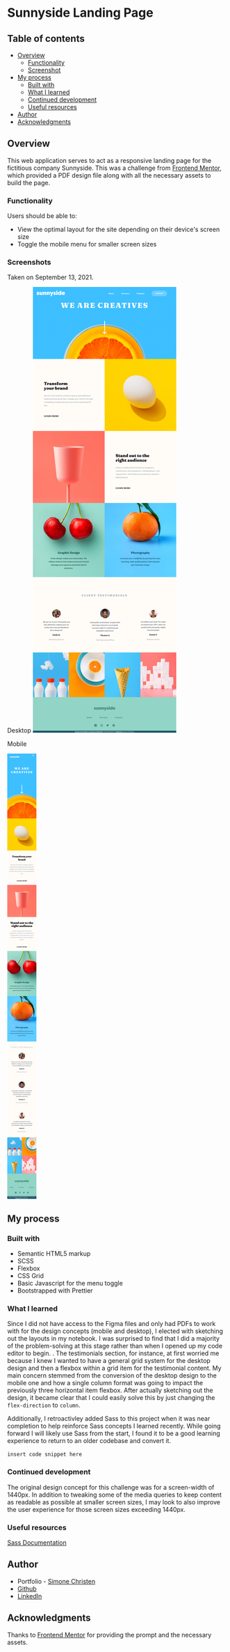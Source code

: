 # Sunnyside Landing Page

## Table of contents

- [Overview](#overview)
  - [Functionality](#functionality)
  - [Screenshot](#screenshot)
- [My process](#my-process)
  - [Built with](#built-with)
  - [What I learned](#what-i-learned)
  - [Continued development](#continued-development)
  - [Useful resources](#useful-resources)
- [Author](#author)
- [Acknowledgments](#acknowledgments)

## Overview

This web application serves to act as a responsive landing page for the fictitious company Sunnyside. This was a challenge from [Frontend Mentor](https://www.frontendmentor.io), which provided a PDF design file along with all the necessary assets to build the page.

### Functionality

Users should be able to:

- View the optimal layout for the site depending on their device's screen size
- Toggle the mobile menu for smaller screen sizes

### Screenshots

Taken on September 13, 2021.

Desktop
![Screenshot: Desktop](dist/assets/desktop-screenshot.png)

Mobile

![Screenshot: Mobile](dist/assets/mobile-screenshot.png)

## My process

### Built with

- Semantic HTML5 markup
- SCSS
- Flexbox
- CSS Grid
- Basic Javascript for the menu toggle
- Bootstrapped with Prettier

### What I learned

Since I did not have access to the Figma files and only had PDFs to work with for the design concepts (mobile and desktop), I elected with sketching out the layouts in my notebook. I was surprised to find that I did a majority of the problem-solving at this stage rather than when I opened up my code editor to begin.
.
The testimonials section, for instance, at first worried me because I knew I wanted to have a general grid system for the desktop design and then a flexbox within a grid item for the testimonial content. My main concern stemmed from the conversion of the desktop design to the mobile one and how a single column format was going to impact the previously three horizontal item flexbox. After actually sketching out the design, it became clear that I could easily solve this by just changing the `flex-direction` to `column`.

Additionally, I retroactivley added Sass to this project when it was near completion to help reinforce Sass concepts I learned recently. While going forward I will likely use Sass from the start, I found it to be a good learning experience to return to an older codebase and convert it.

```
insert code snippet here
```

### Continued development

The original design concept for this challenge was for a screen-width of 1440px. In addition to tweaking some of the media queries to keep content as readable as possible at smaller screen sizes, I may look to also improve the user experience for those screen sizes exceeding 1440px.

### Useful resources

[Sass Documentation](https://sass-lang.com/documentation)

## Author

- Portfolio - [Simone Christen](https://sunnfast.github.io/)
- [Github](https://www.github.com/Sunnfast)
- [LinkedIn](https://www.linkedin.com/in/simonechristen/)

## Acknowledgments

Thanks to [Frontend Mentor](https://www.frontendmentor.io) for providing the prompt and the necessary assets.
